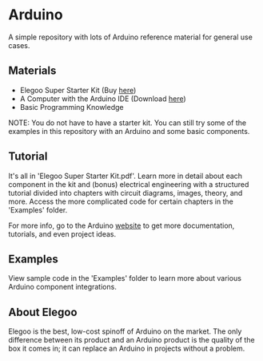 # Arduino

A simple repository with lots of Arduino reference material for general use cases.

## Materials

- Elegoo Super Starter Kit (Buy [here](https://www.amazon.com/ELEGOO-Project-Tutorial-Controller-Projects/dp/B01D8KOZF4/))
- A Computer with the Arduino IDE (Download [here](https://www.arduino.cc/en/software/))
- Basic Programming Knowledge

NOTE: You do not have to have a starter kit. You can still try some of the examples in this repository with an Arduino and some basic components.

## Tutorial

It's all in 'Elegoo Super Starter Kit.pdf'. Learn more in detail about each component in the kit and (bonus) electrical engineering with a structured tutorial divided into chapters with circuit diagrams, images, theory, and more. Access the more complicated code for certain chapters in the 'Examples' folder.

For more info, go to the Arduino [website](https://www.arduino.cc/en/Guide/) to get more documentation, tutorials, and even project ideas.

## Examples

View sample code in the 'Examples' folder to learn more about various Arduino component integrations.

## About Elegoo

Elegoo is the best, low-cost spinoff of Arduino on the market. The only difference between its product and an Arduino product is the quality of the box it comes in; it can replace an Arduino in projects without a problem.
